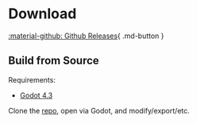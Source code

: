 # Download

[:material-github: Github Releases](https://github.com/molarmanful/bited/releases){ .md-button }

## Build from Source

Requirements:

- [Godot 4.3](https://godotengine.org/download/)

Clone the [repo](https://github.com/molarmanful/bited), open via Godot, and
modify/export/etc.
